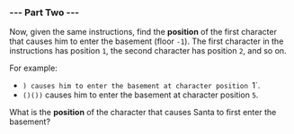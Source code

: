 ### --- Part Two ---

Now, given the same instructions, find the **position** of the first character
that causes him to enter the basement (floor `-1`). The first character in
the instructions has position `1`, the second character has position `2`, and
so on.

For example:

- `) causes him to enter the basement at character position `1`.
- `()())` causes him to enter the basement at character position `5`.

What is the **position** of the character that causes Santa to first enter the basement?
